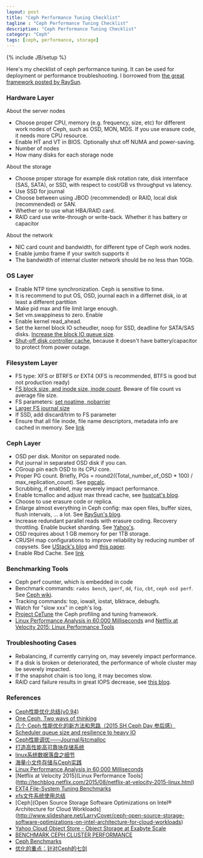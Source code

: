 ```yaml
---
layout: post
title: "Ceph Performance Tuning Checklist"
tagline : "Ceph Performance Tuning Checklist"
description: "Ceph Performance Tuning Checklist"
category: "Ceph"
tags: [ceph, performance, storage]
---
```

{% include JB/setup %}

Here's my checklist of ceph performance tuning. It can be used for deployment or performance troubleshooting. I borrowed from [the great framework posted by RaySun](http://xiaoquqi.github.io/blog/2015/06/28/ceph-performance-optimization-summary/).

### Hardware Layer

About the server nodes
  
  * Choose proper CPU, memory (e.g. frequency, size, etc) for different work nodes of Ceph, such as OSD, MON, MDS. If you use erasure code, it needs more CPU resource.
  * Enable HT and VT in BIOS. Optionally shut off NUMA and power-saving.
  * Number of nodes
  * How many disks for each storage node

About the storage

  * Choose proper storage for example disk rotation rate, disk internface (SAS, SATA), or SSD, with respect to cost/GB vs throughput vs latency.
  * Use SSD for journal
  * Choose between using JBOD (recommended) or RAID, local disk (recommended) or SAN.
  * Whether or to use what HBA/RAID card.
  * RAID card use write-through or write-back. Whether it has battery or capacitor

About the network

  * NIC card count and bandwidth, for different type of Ceph work nodes.
  * Enable jumbo frame if your switch supports it
  * The bandwidth of internal cluster network should be no less than 10Gb.

### OS Layer

  * Enable NTP time synchronization. Ceph is sensitive to time.
  * It is recommend to put OS, OSD, journal each in a differnet disk, io at least a different partition
  * Make pid max and file limit large enough.
  * Set vm.swappiness to zero. Enable 
  * Enable kernel read_ahead.
  * Set the kernel block IO scheudler, noop for SSD, deadline for SATA/SAS disks. [Increase the block IO queue size](http://www.monperrus.net/martin/scheduler+queue+size+and+resilience+to+heavy+IO).
  * [Shut-off disk controller cache](http://www.cnblogs.com/wuhuiyuan/p/4648725.html), because it doesn't have battery/capacitor to protect from power outage.

### Filesystem Layer

  * FS type: XFS or BTRFS or EXT4 (XFS is recommended, BTFS is good but not production ready)
  * [FS block size, and inode size, inode count](http://www.cnblogs.com/wuhuiyuan/p/linux-filesystem-inodes.html). Beware of file count vs average file size.
  * FS parameters: [set noatime, nobarrier](http://www.phoronix.com/scan.php?page=article&item=ext4_linux35_tuning&num=1)
  * [Larger FS journal size](http://m.blog.chinaunix.net/uid-522675-id-4665059.html)
  * If SSD, add discard/trim to FS parameter
  * Ensure that all file inode, file name descriptors, metadata info are cached in memory. See [link](https://www.ustack.com/blog/tycc/)

### Ceph Layer

  * OSD per disk. Monitor on separated node.
  * Put journal in separated OSD disk if you can.
  * CGroup pin each OSD to its CPU core.
  * Proper PG count. Briefly, PGs = round2((Total_number_of_OSD * 100) / max_replication_count). See [pgcalc](http://ceph.com/pgcalc/).
  * Scrubbing, if enabled, may severely impact performance.
  * Enable tcmalloc and adjust max thread cache, see [hustcat's blog](http://hustcat.github.io/ceph-performance-journal-and-tcmalloc/).
  * Choose to use erasure code or replica.
  * Enlarge almost everything in Ceph config: max open files, buffer sizes, flush intervals, ... a lot. See [RaySun's blog](http://xiaoquqi.github.io/blog/2015/06/28/ceph-performance-optimization-summary/).
  * Increase redundant parallel reads with erasure coding. Recovery throttling. Enable bucket sharding. See [Yahoo's](https://yahooeng.tumblr.com/post/116391291701/yahoo-cloud-object-store-object-storage-at).
  * OSD requires about 1 GB memory for per 1TB storage.
  * CRUSH map configurations to improve reliability by reducing number of copysets. See [UStack's blog](https://www.ustack.com/blog/build-block-storage-service/#Coepy_Set) and [this paper](https://www.usenix.org/conference/atc13/technical-sessions/presentation/cidon).
  * Enable Rbd Cache. See [link](https://www.ustack.com/blog/tycc/)

### Benchmarking Tools

  * Ceph perf counter, which is embedded in code
  * Benchmark commands: `rados bench`, `iperf`, `dd`, `fio`, `cbt`, `ceph osd perf`. See [Ceph wiki](http://tracker.ceph.com/projects/ceph/wiki/Benchmark_Ceph_Cluster_Performance).
  * Tracking commands: top, iowait, iostat, blktrace, debugfs.
  * Watch for "slow xxx" in ceph's log.
  * [Project CeTune](http://docslide.us/technology/ceph-day-beijing-cetune-a-framework-of-profile-and-tune-ceph-performance.html) the Ceph profiling and tuning framework. 
  * [Linux Performance Analysis in 60,000 Milliseconds](http://techblog.netflix.com/2015/11/linux-performance-analysis-in-60s.html) and [Netflix at Velocity 2015: Linux Performance Tools](http://techblog.netflix.com/2015/08/netflix-at-velocity-2015-linux.html)

### Troubleshooting Cases

  * Rebalancing, if currently carrying on, may severely impact performance.
  * If a disk is broken or deteriorated, the performance of whole cluster may be severely impacted.
  * If the snapshot chain is too long, it may becomes slow.
  * RAID card failure results in great IOPS decrease, see [this blog](http://www.cnblogs.com/wuhuiyuan/p/4649776.html).

### References

  * [Ceph性能优化总结(v0.94)](http://xiaoquqi.github.io/blog/2015/06/28/ceph-performance-optimization-summary/)
  * [One Ceph, Two ways of thinking](http://documents.tips/technology/ceph-day-beijing-one-ceph-two-ways-of-thinking-between-customers-and-developers.html)
  * [几个 Ceph 性能优化的新方法和思路（2015 SH Ceph Day 参后感）](http://www.cnblogs.com/sammyliu/p/4905726.html)
  * [Scheduler queue size and resilience to heavy IO](http://www.monperrus.net/martin/scheduler+queue+size+and+resilience+to+heavy+IO)
  * [Ceph性能调优——Journal与tcmalloc](http://hustcat.github.io/ceph-performance-journal-and-tcmalloc/)
  * [打造高性能高可靠块存储系统](https://www.ustack.com/blog/build-block-storage-service/)
  * [linux系统数据落盘之细节](http://www.cnblogs.com/wuhuiyuan/p/4648725.html)
  * [海量小文件存储与Ceph实践](http://www.cnblogs.com/wuhuiyuan/p/4651698.html)
  * [Linux Performance Analysis in 60,000 Milliseconds](http://techblog.netflix.com/2015/11/linux-performance-analysis-in-60s.html)
  * [Netflix at Velocity 2015](Linux Performance Tools](http://techblog.netflix.com/2015/08/netflix-at-velocity-2015-linux.html)
  * [EXT4 File-System Tuning Benchmarks](http://www.phoronix.com/scan.php?page=article&item=ext4_linux35_tuning&num=1)
  * [xfs文件系统使用总结](http://m.blog.chinaunix.net/uid-522675-id-4665059.html)
  * [Ceph](Open Source Storage Software Optimizations on Intel® Architecture for Cloud Workloads](http://www.slideshare.net/LarryCover/ceph-open-source-storage-software-optimizations-on-intel-architecture-for-cloud-workloads)
  * [Yahoo Cloud Object Store - Object Storage at Exabyte Scale](https://yahooeng.tumblr.com/post/116391291701/yahoo-cloud-object-store-object-storage-at)
  * [BENCHMARK CEPH CLUSTER PERFORMANCE](http://tracker.ceph.com/projects/ceph/wiki/Benchmark_Ceph_Cluster_Performance)
  * [Ceph Benchmarks](http://www.sebastien-han.fr/blog/2012/08/26/ceph-benchmarks/)
  * [优化的重点：针对Ceph的七剑](https://www.ustack.com/blog/tycc/)
